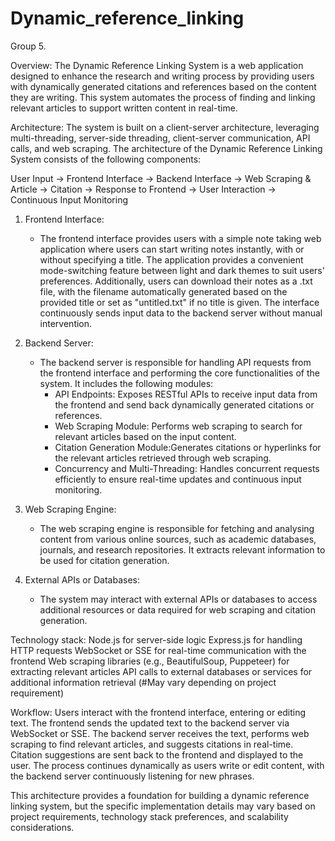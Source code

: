 # Dynamic_reference_linking
Group 5.

Overview:
The Dynamic Reference Linking System is a web application designed to enhance the research and writing process by providing users with dynamically generated citations and references based on the content they are writing. This system automates the process of finding and linking relevant articles to support written content in real-time.

Architecture:
The system is built on a client-server architecture, leveraging multi-threading, server-side threading, client-server communication, API calls, and web scraping.
The architecture of the Dynamic Reference Linking System consists of the following components:

User Input
->
Frontend Interface
->
Backend Interface
->
Web Scraping & Article
->
Citation
->
Response to Frontend
->
User Interaction
->
Continuous Input Monitoring

1. Frontend Interface:
   - The frontend interface provides users with a simple note taking web application where users can start writing notes instantly, with or without specifying a title. The application provides a convenient mode-switching feature between light and dark themes to suit users' preferences. Additionally, users can download their notes as a .txt file, with the filename automatically generated based on the provided title or set as "untitled.txt" if no title is given. The interface continuously sends input data to the backend server without manual intervention.

2. Backend Server:
   - The backend server is responsible for handling API requests from the frontend interface and performing the core functionalities of the system. It includes the following modules:
     - API Endpoints: Exposes RESTful APIs to receive input data from the frontend and send back dynamically generated citations or references.
     - Web Scraping Module: Performs web scraping to search for relevant articles based on the input content.
     - Citation Generation Module:Generates citations or hyperlinks for the relevant articles retrieved through web scraping.
     - Concurrency and Multi-Threading: Handles concurrent requests efficiently to ensure real-time updates and continuous input monitoring.

3. Web Scraping Engine:
   - The web scraping engine is responsible for fetching and analysing content from various online sources, such as academic databases, journals, and research repositories. It extracts relevant information to be used for citation generation.

4. External APIs or Databases:
   - The system may interact with external APIs or databases to access additional resources or data required for web scraping and citation generation.

Technology stack:
Node.js for server-side logic
Express.js for handling HTTP requests
WebSocket or SSE for real-time communication with the frontend
Web scraping libraries (e.g., BeautifulSoup, Puppeteer) for extracting relevant articles
API calls to external databases or services for additional information retrieval
(#May vary depending on project requirement)

Workflow:
Users interact with the frontend interface, entering or editing text.
The frontend sends the updated text to the backend server via WebSocket or SSE.
The backend server receives the text, performs web scraping to find relevant articles, and suggests citations in real-time.
Citation suggestions are sent back to the frontend and displayed to the user.
The process continues dynamically as users write or edit content, with the backend server continuously listening for new phrases.

This architecture provides a foundation for building a dynamic reference linking system, but the specific implementation details may vary based on project requirements, technology stack preferences, and scalability considerations.
